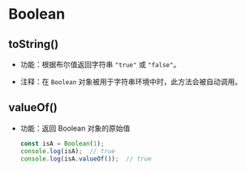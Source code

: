 # Boolean

## toString()

  - 功能：根据布尔值返回字符串 `"true"` 或 `"false"`。

  - 注释：在 `Boolean` 对象被用于字符串环境中时，此方法会被自动调用。

## valueOf()

  - 功能：返回 Boolean 对象的原始值

    ```javascript
    const isA = Boolean(1);
    console.log(isA);  // true
    console.log(isA.valueOf());  // true
    ```
